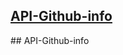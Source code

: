 ﻿## [API-Github-info](https://mahmoud-abdelkarim777.github.io/API-Github-info/)
﻿## API-Github-info
